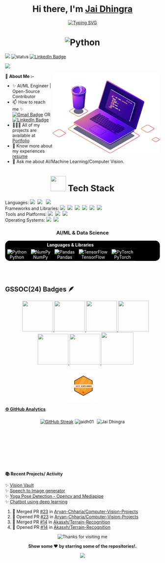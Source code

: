 <h1 align="center"> Hi there, I'm <a href="https://www.linkedin.com/in/jai-dhingra-412419259/">Jai Dhingra</a> </h1>

<div align="center">
 <a href="https://github.com/elfgk">
  <img src="https://readme-typing-svg.demolab.com?font=Fira+Code&size=28&duration=3000&pause=500&center=true&vCenter=true&width=435&lines=%F0%9F%A4%96+An+AI/ML+Engineer;Welcome+To+My+Profile+%f0%9f%91%80" alt="Typing SVG" />
 </a>
</div>

<h1 align="center" style="border: none;">
        <img src="https://techstack-generator.vercel.app/python-icon.svg" alt="Python" width="150" height="150"/><br>
</h1>
<!--- Adding Header Elements -->

![](https://komarev.com/ghpvc/?username=jaidh01)
![status](https://img.shields.io/badge/Open_To_Work-c70000) [![LinkedIn Badge](https://img.shields.io/badge/-LinkedIn-blue?style=flat&logo=LinkedIn&logoColor=white&link=https://www.linkedin.com/in/jai-dhingra-412419259/)](https://www.linkedin.com/in/jai-dhingra-412419259/)


<img src="https://user-images.githubusercontent.com/74038190/212284100-561aa473-3905-4a80-b561-0d28506553ee.gif" width="1200"> 

🌱 **About Me :-**<img src="https://github.com/jaidh01/jaidh01/blob/main/assets/illustration.png" min-width="300px" max-width="300px" width="350px" align="right"> 
- ✨ AI/ML Engineer | Open-Source Contributor <br>
- 📫 How to reach me ✨ [![Gmail Badge](https://img.shields.io/badge/-jai-c14438?style=flat&logo=Gmail&logoColor=white&link=mailto:jaidhingra402@gmail.com)](mailto:jaidhingra402@gmail.com) OR [![LinkedIn Badge](https://img.shields.io/badge/-LinkedIn-blue?style=flat&logo=LinkedIn&logoColor=white&link=https://www.linkedin.com/in/jai-dhingra-412419259/)](https://www.linkedin.com/in/jai-dhingra-412419259/)
- 👨🏻‍💻 All of my projects are available at [Portfolio](https://www.jaidhingra.tech/)<br>
- 📄 Know more about my experiences [resume](./assets/jai_dhingra_resume.pdf)
- 💬 Ask me about AI/Machine Learning/Computer Vision.<br>
<!--- Adding Tech Stack open Section -->

<h1 align="center"><img src="https://media2.giphy.com/media/QssGEmpkyEOhBCb7e1/giphy.gif?cid=ecf05e47a0n3gi1bfqntqmob8g9aid1oyj2wr3ds3mg700bl&rid=giphy.gif" width="50px" height="50px"> Tech Stack </h1>

Languages: <img src="https://img.shields.io/badge/-python-437CAC?logo=python&logoColor=white&style=flat">&nbsp;
<img src="https://img.shields.io/badge/-C++-2275B2?logo=C++&logoColor=white&style=flat"> &nbsp; 
<img src="https://img.shields.io/badge/--0E7ACE?logo=C&logoColor=white&style=flat"> &nbsp;<br>
Frameworks and Libraries: <!--- Frameworks and Libraries goes here -->
<img src="https://img.shields.io/badge/-Numpy-0E7ACE?logo=numpy&logoColor=white&style=flat">&nbsp;
<img src="https://img.shields.io/badge/-Pandas-150455?logo=pandas&logoColor=white&style=flat">&nbsp;
<img src="https://img.shields.io/badge/-Sklearn-F09437?logo=scikit-learn&logoColor=white&style=flat">&nbsp;
<img src="https://img.shields.io/badge/-Tensorflow-437CAC?logo=Tensorflow&logoColor=white&style=flat">&nbsp;
<img src="https://img.shields.io/badge/-Pytorch-EDBD2B?logo=Pytorch&logoColor=white&style=flat">&nbsp;
<img src="https://img.shields.io/badge/-OpenCV-green?logo=OpenCV&logoColor=white&style=flat">&nbsp;&nbsp;<br>
Tools and Platforms: <img src="https://img.shields.io/badge/-Arduino-orange?logo=Arduino&logoColor=white&style=flat">&nbsp; 
<img src="https://img.shields.io/badge/-Visual%20Studio%20Code-25AEF4?logo=visualstudio&logoColor=white&style=flat">&nbsp;
<img src="https://img.shields.io/badge/-Jupyter-D7522D?logo=Jupyter&logoColor=white&style=flat">&nbsp;<br>
Operating Systems: <img src="https://img.shields.io/badge/-Windows-0F7BCF?logo=Windows&logoColor=white&style=flat">&nbsp;
<img src="https://img.shields.io/badge/-Linux-EDBD2B?logo=Linux&logoColor=black&style=flat">&nbsp;


<h3 align="center">AI/ML & Data Science</h3>
<div align="center">
  <table style="background-color: black; color: white; border: none; border-radius: 15px; overflow: hidden;">
  <thead>
    <tr>
      <th colspan="5" align="center" style="color: white;">Languages & Libraries</th>
    </tr>
  </thead>
  <tbody>
    <tr>
      <td align="center" style="border: none;">
        <img src="https://techstack-generator.vercel.app/python-icon.svg" alt="Python" width="50" height="50"/><br>Python
      </td>
      <td align="center" style="border: none;">
        <img src="https://cdn.worldvectorlogo.com/logos/numpy-1.svg" alt="NumPy" width="50" height="50"/><br>NumPy
      </td>
      <td align="center" style="border: none;">
        <img src="https://github.com/valohai/ml-logos/blob/master/pandas.svg" alt="Pandas" width="80" height="50"/><br>Pandas
      </td>
      <td align="center" style="border: none;">
        <img src="https://github.com/KenanGain/KenanGain/blob/main/icons/Tensorflow.gif" alt="TensorFlow" width="80" height="70" /><br>TensorFlow
      </td>
      <td align="center" style="border: none;">
        <img src="https://skillicons.dev/icons?i=pytorch" alt="PyTorch" width="50" height="50"/><br>PyTorch
      </td>
    </tr>
  </tbody>
 </table>
</div>


<br><br>
## GSSOC(24) Badges 🪶
<div style='display:flex; align-items:center; gap: 10px;' align='center'><a href="https://gssoc.girlscript.tech/leaderboard">
<div style="margin-left: 20px;">
  <img src="https://raw.githubusercontent.com/GSSoC24/Postman-Challenge/main/docs/assets/Postman%20White.png" width="100px" height="100px" />
  <img src="https://raw.githubusercontent.com/GSSoC24/Postman-Challenge/main/docs/assets/1.png" width="100px" height="100px" />
  <img src="https://raw.githubusercontent.com/GSSoC24/Postman-Challenge/main/docs/assets/2.png" width="100px" height="100px" />
  <img src="https://raw.githubusercontent.com/GSSoC24/Postman-Challenge/main/docs/assets/3.png" width="100px" height="100px" />
  <img src="https://raw.githubusercontent.com/GSSoC24/Postman-Challenge/main/docs/assets/4.png" width="100px" height="100px" />
  <img src="https://raw.githubusercontent.com/GSSoC24/Postman-Challenge/main/docs/assets/5.png" width="100px" height="100px" />
  <img src="https://raw.githubusercontent.com/GSSoC24/Postman-Challenge/main/docs/assets/6.png" width="105px" height="105px" />
</div>
  <br>
<div align="center">
    <img src="https://raw.githubusercontent.com/GSSoC24/Contributor/refs/heads/main/assets/Git%20Explorer.png" width="100px" height="100px" />
</div>
</div>

<b>⚙️ GitHub Analytics</b></summary>
<div align="center">
  <!-- Streak Stats -->
  <a href="https://git.io/streak-stats"><img src="https://github-readme-streak-stats.herokuapp.com?user=jaidh01&theme=highcontrast&hide_border=true" alt="GitHub Streak" /></a>
  
  <!-- Language Stats and Profile Summary in one row -->
  <div style="display: inline-flex; gap: 10px; margin-top: 10px;">
    <img src="https://github-readme-stats.vercel.app/api/top-langs?username=jaidh01&show_icons=true&locale=en&layout=compact" alt="jaidh01" />
    <img height="155em" src="http://github-profile-summary-cards.vercel.app/api/cards/profile-details?username=jaidh01&theme=2077" alt="Jai Dhingra" />
  </div>
</div>

<!--- 3rd Section on Recent Projects -->

<b>📚 Recent Projects/ Activity</b></summary><br>
   
  ✨ [Vision Vault](https://github.com/jaidh01/VisionVault)<br>
  ✨ [Speech to Image generator](https://github.com/jaidh01/Speech-to-Image)<br>
  ✨ [Yoga Pose Detection - Opencv and Mediapipe](https://github.com/jaidh01/Yoga-pose-detection)<br> 
  ✨ [Chatbot using deep learning](https://github.com/jaidh01/chatbot-with-deep-learning)<br>

  <!--START_SECTION:activity-->
1. 🎉 Merged PR [#23](https://github.com/Aryan-Chharia/Computer-Vision-Projects/pull/23) in [Aryan-Chharia/Computer-Vision-Projects](https://github.com/Aryan-Chharia/Computer-Vision-Projects)
1. 💪 Opened PR [#23](https://github.com/Aryan-Chharia/Computer-Vision-Projects/pull/23) in [Aryan-Chharia/Computer-Vision-Projects](https://github.com/Aryan-Chharia/Computer-Vision-Projects)
2. 🎉 Merged PR [#14](https://github.com/Akasxh/Terrain-Recognition/pull/14) in [Akasxh/Terrain-Recognition](https://github.com/Akasxh/Terrain-Recognition)
3. 💪 Opened PR [#14](https://github.com/Akasxh/Terrain-Recognition/pull/14) in [Akasxh/Terrain-Recognition](https://github.com/Akasxh/Terrain-Recognition)

  <!--END_SECTION:activity-->
 

   </details> 
   
<div align="center">

<img height="120" alt="Thanks for visiting me" width="100%" src="https://raw.githubusercontent.com/BrunnerLivio/brunnerlivio/master/images/marquee.svg" />
<br />
<p align="center">
<b> Show some ❤️ by starring some of the repositories!.</p> </div>

<p align="center">
  <img src="https://capsule-render.vercel.app/api?type=waving&color=gradient&height=60&section=footer"/>
</p><!--- Footer End -->
<!--- Body End -->
